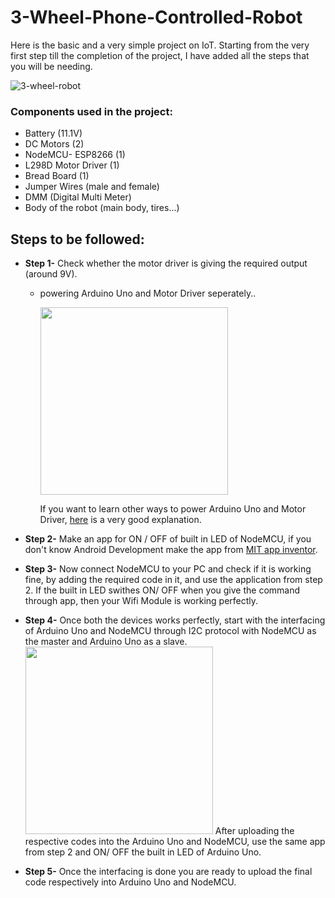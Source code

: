 # 3-Wheel-Phone-Controlled-Robot
Here is the basic and a very simple project on IoT. Starting from the very first step till the completion of the project, I have added all the steps that you will be needing. 

![3-wheel-robot](https://user-images.githubusercontent.com/88929699/152636674-ce237737-3329-446e-aca5-0ca33d0bbde7.jpeg)

### Components used in the project:
- Battery (11.1V)
- DC Motors (2)
- NodeMCU- ESP8266 (1)
- L298D Motor Driver (1)
- Bread Board (1)
- Jumper Wires (male and female)
- DMM (Digital Multi Meter)
- Body of the robot (main body, tires...)

## Steps to be followed:
- **Step 1-** Check whether the motor driver is giving the required output (around 9V).
    - powering Arduino Uno and Motor Driver seperately..
         
         <img src="https://user-images.githubusercontent.com/88929699/152638263-dbc264ff-6160-4b4b-9b71-c95bbe44cc92.png" width="300" height="300">
         
         If you want to learn other ways to power Arduino Uno and Motor Driver, [here](https://create.arduino.cc/projecthub/ryanchan/how-to-use-the-l298n-motor-driver-b124c5) is a very good explanation.

- **Step 2-** Make an app for ON / OFF of built in LED of NodeMCU, if you don't know Android Development make the app from [MIT app inventor](https://appinventor.mit.edu/).
- **Step 3-** Now connect NodeMCU to your PC and check if it is working fine, by adding the required code in it, and use the application from step 2. If the built in LED swithes ON/ OFF when you give the command through app, then your Wifi Module is working perfectly. 
- **Step 4-** Once both the devices works perfectly, start with the interfacing of Arduino Uno and NodeMCU through I2C protocol with NodeMCU as the master and Arduino Uno as a slave.
  <img src="https://user-images.githubusercontent.com/88929699/152641315-7c92f00d-4b15-43a6-8064-996bff83658d.jpeg" width="300" height="300">
  After uploading the respective codes into the Arduino Uno and NodeMCU, use the same app from step 2 and ON/ OFF the built in LED of Arduino Uno.
- **Step 5-** Once the interfacing is done you are ready to upload the final code respectively into Arduino Uno and NodeMCU.
         
